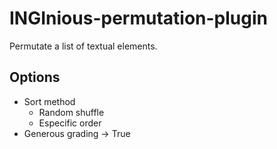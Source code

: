 # INGInious-permutation-plugin

Permutate a list of textual elements.

## Options

- Sort method
  - Random shuffle
  - Especific order
- Generous grading -> True
